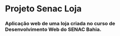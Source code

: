 <h1 align=left> Projeto Senac Loja </h1>

<h3 align=left>Aplicação web de uma loja criada no curso de Desenvolvimento Web do SENAC Bahia.<h3>
